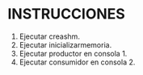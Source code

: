 # INSTRUCCIONES

1) Ejecutar creashm.
2) Ejecutar inicializarmemoria.
3) Ejecutar productor en consola 1.
4) Ejecutar consumidor en consola 2.
